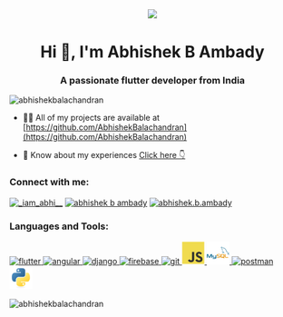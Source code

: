 <div align="center">
  <img height="150" src="https://user-images.githubusercontent.com/100861026/251391595-d306b4f3-6312-449b-8179-fc5af1556163.gif"  />
</div>

<h1 align="center">Hi 👋, I'm Abhishek B Ambady</h1>
<h3 align="center">A passionate flutter developer from India</h3>

<p align="left"> <img src="https://komarev.com/ghpvc/?username=abhishekbalachandran&label=Profile%20views&color=0e75b6&style=flat" alt="abhishekbalachandran" /> </p>

- 👨‍💻 All of my projects are available at [https://github.com/AbhishekBalachandran](https://github.com/AbhishekBalachandran)

- 📄 Know about my experiences [Click here 👇](https://drive.google.com/file/d/1MzO6TAIzkVfgEJmTJrAyVVC_C1sc2qxJ/view?usp=drive_link)

<h3 align="left">Connect with me:</h3>
<p align="left">

<a href="https://twitter.com/_iam_abhi___" target="blank"><img align="center" src="https://raw.githubusercontent.com/rahuldkjain/github-profile-readme-generator/master/src/images/icons/Social/twitter.svg" alt="_iam_abhi__" height="30" width="40" /></a>
<a href="https://www.linkedin.com/in/abhishek-b-ambady-823393257/" target="blank"><img align="center" src="https://raw.githubusercontent.com/rahuldkjain/github-profile-readme-generator/master/src/images/icons/Social/linked-in-alt.svg" alt="abhishek b ambady" height="30" width="40" /></a>
<a href="https://instagram.com/abhishek.b.ambady" target="blank"><img align="center" src="https://raw.githubusercontent.com/rahuldkjain/github-profile-readme-generator/master/src/images/icons/Social/instagram.svg" alt="abhishek.b.ambady" height="30" width="40" /></a>
</p>

<h3 align="left">Languages and Tools:</h3>
<p align="left"> <a href="https://flutter.dev" target="_blank" rel="noreferrer"> <img src="https://www.vectorlogo.zone/logos/flutterio/flutterio-icon.svg" alt="flutter" width="40" height="40"/> </a>  <a href="https://angular.io" target="_blank" rel="noreferrer"> <img src="https://angular.io/assets/images/logos/angular/angular.svg" alt="angular" width="40" height="40"/> </a> <a href="https://www.djangoproject.com/" target="_blank" rel="noreferrer"> <img src="https://cdn.worldvectorlogo.com/logos/django.svg" alt="django" width="40" height="40"/> </a> <a href="https://firebase.google.com/" target="_blank" rel="noreferrer"> <img src="https://www.vectorlogo.zone/logos/firebase/firebase-icon.svg" alt="firebase" width="40" height="40"/> </a> <a href="https://git-scm.com/" target="_blank" rel="noreferrer"> <img src="https://www.vectorlogo.zone/logos/git-scm/git-scm-icon.svg" alt="git" width="40" height="40"/> </a> <a href="https://developer.mozilla.org/en-US/docs/Web/JavaScript" target="_blank" rel="noreferrer"> <img src="https://raw.githubusercontent.com/devicons/devicon/master/icons/javascript/javascript-original.svg" alt="javascript" width="40" height="40"/> </a> <a href="https://www.mysql.com/" target="_blank" rel="noreferrer"> <img src="https://raw.githubusercontent.com/devicons/devicon/master/icons/mysql/mysql-original-wordmark.svg" alt="mysql" width="40" height="40"/> </a> <a href="https://postman.com" target="_blank" rel="noreferrer"> <img src="https://www.vectorlogo.zone/logos/getpostman/getpostman-icon.svg" alt="postman" width="40" height="40"/> </a> <a href="https://www.python.org" target="_blank" rel="noreferrer"> <img src="https://raw.githubusercontent.com/devicons/devicon/master/icons/python/python-original.svg" alt="python" width="40" height="40"/> </a> </p>

<p><img align="center" src="https://github-readme-stats.vercel.app/api/top-langs?username=abhishekbalachandran&show_icons=true&locale=en&layout=compact" alt="abhishekbalachandran" /></p>
